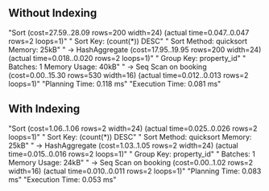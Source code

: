 ## Without Indexing

"Sort  (cost=27.59..28.09 rows=200 width=24) (actual time=0.047..0.047 rows=2 loops=1)"
"  Sort Key: (count(*)) DESC"
"  Sort Method: quicksort  Memory: 25kB"
"  ->  HashAggregate  (cost=17.95..19.95 rows=200 width=24) (actual time=0.018..0.020 rows=2 loops=1)"
"        Group Key: property_id"
"        Batches: 1  Memory Usage: 40kB"
"        ->  Seq Scan on booking  (cost=0.00..15.30 rows=530 width=16) (actual time=0.012..0.013 rows=2 loops=1)"
"Planning Time: 0.118 ms"
"Execution Time: 0.081 ms"

## With Indexing

"Sort  (cost=1.06..1.06 rows=2 width=24) (actual time=0.025..0.026 rows=2 loops=1)"
"  Sort Key: (count(*)) DESC"
"  Sort Method: quicksort  Memory: 25kB"
"  ->  HashAggregate  (cost=1.03..1.05 rows=2 width=24) (actual time=0.015..0.016 rows=2 loops=1)"
"        Group Key: property_id"
"        Batches: 1  Memory Usage: 24kB"
"        ->  Seq Scan on booking  (cost=0.00..1.02 rows=2 width=16) (actual time=0.010..0.011 rows=2 loops=1)"
"Planning Time: 0.083 ms"
"Execution Time: 0.053 ms"
